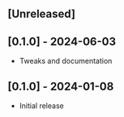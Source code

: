 ## [Unreleased]

## [0.1.0] - 2024-06-03

- Tweaks and documentation

## [0.1.0] - 2024-01-08

- Initial release
